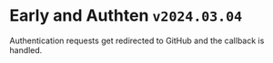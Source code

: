 # Early and Authten `v2024.03.04`

Authentication requests get redirected to GitHub and the callback is handled.
